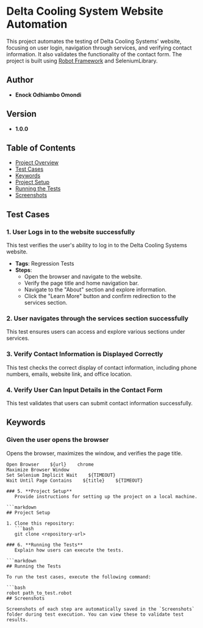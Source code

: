 # Delta Cooling System Website Automation

This project automates the testing of Delta Cooling Systems' website, focusing on user login, navigation through services, and verifying contact information. It also validates the functionality of the contact form. The project is built using [Robot Framework](https://robotframework.org/) and SeleniumLibrary.

## Author
- **Enock Odhiambo Omondi**

## Version
- **1.0.0**
## Table of Contents

- [Project Overview](#delta-cooling-system-website-automation)
- [Test Cases](#test-cases)
- [Keywords](#keywords)
- [Project Setup](#project-setup)
- [Running the Tests](#running-the-tests)
- [Screenshots](#screenshots)
## Test Cases

### 1. User Logs in to the website successfully
This test verifies the user's ability to log in to the Delta Cooling Systems website.
- **Tags**: Regression Tests
- **Steps**:
  - Open the browser and navigate to the website.
  - Verify the page title and home navigation bar.
  - Navigate to the "About" section and explore information.
  - Click the "Learn More" button and confirm redirection to the services section.

### 2. User navigates through the services section successfully
This test ensures users can access and explore various sections under services.

### 3. Verify Contact Information is Displayed Correctly
This test checks the correct display of contact information, including phone numbers, emails, website link, and office location.

### 4. Verify User Can Input Details in the Contact Form
This test validates that users can submit contact information successfully.
## Keywords

### Given the user opens the browser
Opens the browser, maximizes the window, and verifies the page title.

```robot
Open Browser    ${url}    chrome
Maximize Browser Window
Set Selenium Implicit Wait    ${TIMEOUT}
Wait Until Page Contains    ${title}    ${TIMEOUT}

### 5. **Project Setup**
   Provide instructions for setting up the project on a local machine.

```markdown
## Project Setup

1. Clone this repository:
   ```bash
   git clone <repository-url>

### 6. **Running the Tests**
   Explain how users can execute the tests.

```markdown
## Running the Tests

To run the test cases, execute the following command:

```bash
robot path_to_test.robot
## Screenshots

Screenshots of each step are automatically saved in the `Screenshots` folder during test execution. You can view these to validate test results.
